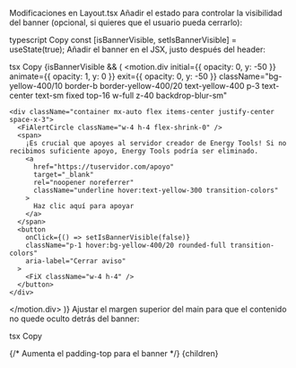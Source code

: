 Modificaciones en Layout.tsx
Añadir el estado para controlar la visibilidad del banner (opcional, si quieres que el usuario pueda cerrarlo):

typescript
Copy
const [isBannerVisible, setIsBannerVisible] = useState(true);
Añadir el banner en el JSX, justo después del header:

tsx
Copy
{isBannerVisible && (
  <motion.div
    initial={{ opacity: 0, y: -50 }}
    animate={{ opacity: 1, y: 0 }}
    exit={{ opacity: 0, y: -50 }}
    className="bg-yellow-400/10 border-b border-yellow-400/20 text-yellow-400 p-3 text-center text-sm fixed top-16 w-full z-40 backdrop-blur-sm"
  >
    <div className="container mx-auto flex items-center justify-center space-x-3">
      <FiAlertCircle className="w-4 h-4 flex-shrink-0" />
      <span>
        ¡Es crucial que apoyes al servidor creador de Energy Tools! Si no recibimos suficiente apoyo, Energy Tools podría ser eliminado. 
        <a
          href="https://tuservidor.com/apoyo"
          target="_blank"
          rel="noopener noreferrer"
          className="underline hover:text-yellow-300 transition-colors"
        >
          Haz clic aquí para apoyar
        </a>
      </span>
      <button
        onClick={() => setIsBannerVisible(false)}
        className="p-1 hover:bg-yellow-400/20 rounded-full transition-colors"
        aria-label="Cerrar aviso"
      >
        <FiX className="w-4 h-4" />
      </button>
    </div>
  </motion.div>
)}
Ajustar el margen superior del main para que el contenido no quede oculto detrás del banner:

tsx
Copy
<main className="pt-32 md:pl-64"> {/* Aumenta el padding-top para el banner */}
  {children}
</main>